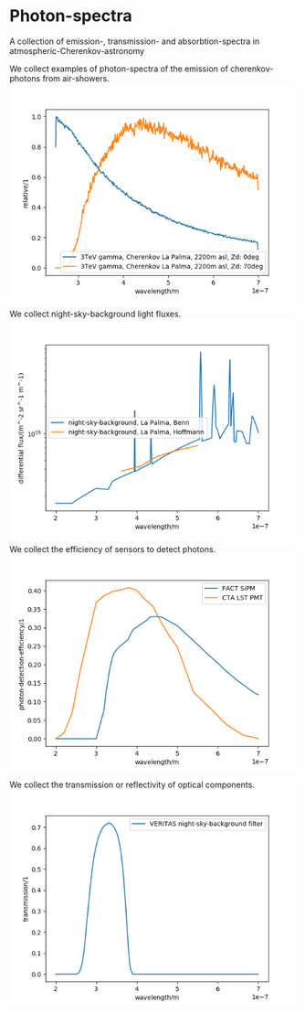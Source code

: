 # Photon-spectra
A collection of emission-, transmission- and absorbtion-spectra in atmospheric-Cherenkov-astronomy

We collect examples of photon-spectra of the emission of cherenkov-photons from air-showers.
![img](readme/cherenkov.png)

We collect night-sky-background light fluxes.
![img](readme/nsb.png)

We collect the efficiency of sensors to detect photons.
![img](readme/pde.png)

We collect the transmission or reflectivity of optical components.
![img](readme/transmission.png)
